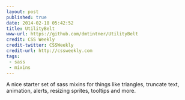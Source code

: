 ```yaml
---
layout: post
published: true
date: 2014-02-18 05:42:52
title: UtilityBelt
www-url: https://github.com/dmtintner/UtilityBelt
credit: CSS Weekly
credit-twitter: CSSWeekly
credit-url: http://cssweekly.com
tags: 
 - sass
 - mixins
---
```


A nice starter set of sass mixins for things like triangles, truncate text, animation, alerts, resizing sprites, tooltips and more.